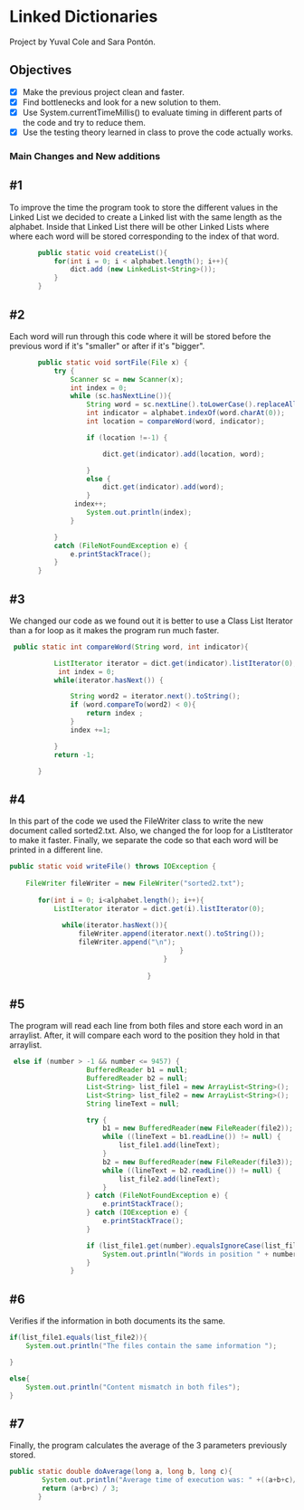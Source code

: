 # Linked Dictionaries
Project by Yuval Cole and Sara Pontón.
## Objectives
- [x] Make the previous project clean and faster.
- [x] Find bottlenecks and look for a new solution to them.
- [x] Use System.currentTimeMillis() to evaluate timing in different parts of the code and try to reduce them.  
- [x] Use the testing theory learned in class to prove the code actually works. 

### Main Changes and New additions
## #1
To improve the time the program took to store the different values in the Linked List we decided to create a Linked list with the same length as the alphabet. 
Inside that Linked List there will be other Linked Lists where where each word will be stored corresponding to the index of that word. 

```java
       public static void createList(){
           for(int i = 0; i < alphabet.length(); i++){
               dict.add (new LinkedList<String>());
           }
       }
```

## #2
Each word will run through this code where it will be stored before the previous word if it's  "smaller" or after if it's "bigger".

```java
       public static void sortFile(File x) {
           try {
               Scanner sc = new Scanner(x);
               int index = 0;
               while (sc.hasNextLine()){
                   String word = sc.nextLine().toLowerCase().replaceAll("[^\\p{ASCII}]", "").replaceAll("\\p{M}", "");
                   int indicator = alphabet.indexOf(word.charAt(0));
                   int location = compareWord(word, indicator);

                   if (location !=-1) {

                       dict.get(indicator).add(location, word); 

                   }
                   else {
                       dict.get(indicator).add(word);
                   }
                index++;
                   System.out.println(index);
               }

           }
           catch (FileNotFoundException e) {
               e.printStackTrace();
           }
       }
```

## #3 
We changed our code as we found out it is better to use a Class List Iterator than a for loop as it makes the program run much faster.
```java
 public static int compareWord(String word, int indicator){

           ListIterator iterator = dict.get(indicator).listIterator(0); 
            int index = 0;
           while(iterator.hasNext()) {  

               String word2 = iterator.next().toString();
               if (word.compareTo(word2) < 0){
                   return index ;
               }
               index +=1;

           }
           return -1;

       }
```
## #4 
In this part of the code we used the FileWriter class to write the new document called sorted2.txt. Also, we changed the for loop for a ListIterator to make it faster. Finally, we separate the code so that each word will be printed in a different line. 
```java
public static void writeFile() throws IOException {
                           
    FileWriter fileWriter = new FileWriter("sorted2.txt"); 
                          
       for(int i = 0; i<alphabet.length(); i++){
           ListIterator iterator = dict.get(i).listIterator(0); 
                          
             while(iterator.hasNext()){
                 fileWriter.append(iterator.next().toString());
                 fileWriter.append("\n"); 
                                          }
                                      }
                           
                                  }
```

## #5
The program will read each line from both files and store each word in an arraylist. After, it will compare each word to the position they hold in that arraylist. 
```java
 else if (number > -1 && number <= 9457) {
                   BufferedReader b1 = null;
                   BufferedReader b2 = null;
                   List<String> list_file1 = new ArrayList<String>();
                   List<String> list_file2 = new ArrayList<String>();
                   String lineText = null;

                   try {
                       b1 = new BufferedReader(new FileReader(file2));
                       while ((lineText = b1.readLine()) != null) {
                           list_file1.add(lineText);
                       }
                       b2 = new BufferedReader(new FileReader(file3));
                       while ((lineText = b2.readLine()) != null) {
                           list_file2.add(lineText);
                       }
                   } catch (FileNotFoundException e) {
                       e.printStackTrace();
                   } catch (IOException e) {
                       e.printStackTrace();
                   }

                   if (list_file1.get(number).equalsIgnoreCase(list_file2.get(number))) {  
                       System.out.println("Words in position " + number + " match. The word is: " + list_file1.get(number));
                   }
               }
```
## #6
Verifies if the information in both documents its the same.
````java
if(list_file1.equals(list_file2)){
    System.out.println("The files contain the same information ");

}

else{
    System.out.println("Content mismatch in both files");
}

````

## #7
Finally, the program calculates the average of the 3 parameters previously stored. 
````java
public static double doAverage(long a, long b, long c){
        System.out.println("Average time of execution was: " +((a+b+c)/3) +" milliseconds");
        return (a+b+c) / 3;
       }

  
````

